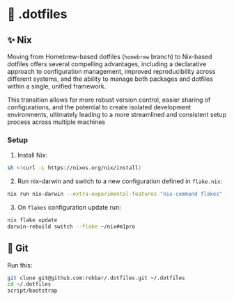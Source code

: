 # 📁 .dotfiles

## ✨ Nix

Moving from Homebrew-based dotfiles (`homebrew` branch) to Nix-based dotfiles offers several compelling advantages, including a declarative approach to configuration management, improved reproducibility across different systems, and the ability to manage both packages and dotfiles within a single, unified framework.

This transition allows for more robust version control, easier sharing of configurations, and the potential to create isolated development environments, ultimately leading to a more streamlined and consistent setup process across multiple machines

### Setup

1. Install Nix:

```sh
sh <(curl -L https://nixos.org/nix/install)
```

2. Run nix-darwin and switch to a new configuration defined in `flake.nix`:

```sh
nix run nix-darwin --extra-experimental-features "nix-command flakes" -- switch --flake ~/nix#m1pro
```

3. On `flakes` configuration update run:

```sh
nix flake update
darwin-rebuild switch --flake ~/nix#m1pro
```

## 💾 Git

Run this:

```sh
git clone git@github.com:rokbar/.dotfiles.git ~/.dotfiles
cd ~/.dotfiles
script/bootstrap
```
